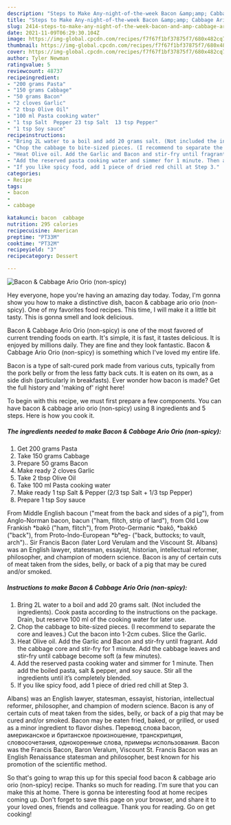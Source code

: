 ```yaml
---
description: "Steps to Make Any-night-of-the-week Bacon &amp;amp; Cabbage Ario Orio (non-spicy)"
title: "Steps to Make Any-night-of-the-week Bacon &amp;amp; Cabbage Ario Orio (non-spicy)"
slug: 2414-steps-to-make-any-night-of-the-week-bacon-and-amp-cabbage-ario-orio-non-spicy
date: 2021-11-09T06:29:30.104Z
image: https://img-global.cpcdn.com/recipes/f7f67f1bf37875f7/680x482cq70/bacon-cabbage-ario-orio-non-spicy-recipe-main-photo.jpg
thumbnail: https://img-global.cpcdn.com/recipes/f7f67f1bf37875f7/680x482cq70/bacon-cabbage-ario-orio-non-spicy-recipe-main-photo.jpg
cover: https://img-global.cpcdn.com/recipes/f7f67f1bf37875f7/680x482cq70/bacon-cabbage-ario-orio-non-spicy-recipe-main-photo.jpg
author: Tyler Newman
ratingvalue: 5
reviewcount: 48737
recipeingredient:
- "200 grams Pasta"
- "150 grams Cabbage"
- "50 grams Bacon"
- "2 cloves Garlic"
- "2 tbsp Olive Oil"
- "100 ml Pasta cooking water"
- "1 tsp Salt  Pepper 23 tsp Salt  13 tsp Pepper"
- "1 tsp Soy sauce"
recipeinstructions:
- "Bring 2L water to a boil and add 20 grams salt. (Not included the ingredients). Cook pasta according to the instructions on the package. Drain, but reserve 100 ml of the cooking water for later use."
- "Chop the cabbage to bite-sized pieces. (I recommend to separate the core and leaves.) Cut the bacon into 1-2cm cubes. Slice the Garlic."
- "Heat Olive oil. Add the Garlic and Bacon and stir-fry until fragrant. Add the cabbage core and stir-fry for 1 minute. Add the cabbage leaves and stir-fry until cabbage become soft (a few minutes)."
- "Add the reserved pasta cooking water and simmer for 1 minute. Then add the boiled pasta, salt &amp; pepper, and soy sauce. Stir all the ingredients until it’s completely blended."
- "If you like spicy food, add 1 piece of dried red chill at Step 3."
categories:
- Recipe
tags:
- bacon
- 
- cabbage

katakunci: bacon  cabbage 
nutrition: 295 calories
recipecuisine: American
preptime: "PT33M"
cooktime: "PT32M"
recipeyield: "3"
recipecategory: Dessert

---
```



![Bacon &amp; Cabbage Ario Orio (non-spicy)](https://img-global.cpcdn.com/recipes/f7f67f1bf37875f7/680x482cq70/bacon-cabbage-ario-orio-non-spicy-recipe-main-photo.jpg)

Hey everyone, hope you're having an amazing day today. Today, I'm gonna show you how to make a distinctive dish, bacon &amp; cabbage ario orio (non-spicy). One of my favorites food recipes. This time, I will make it a little bit tasty. This is gonna smell and look delicious.

Bacon &amp; Cabbage Ario Orio (non-spicy) is one of the most favored of current trending foods on earth. It's simple, it is fast, it tastes delicious. It is enjoyed by millions daily. They are fine and they look fantastic. Bacon &amp; Cabbage Ario Orio (non-spicy) is something which I've loved my entire life.

Bacon is a type of salt-cured pork made from various cuts, typically from the pork belly or from the less fatty back cuts. It is eaten on its own, as a side dish (particularly in breakfasts). Ever wonder how bacon is made? Get the full history and &#39;making of&#39; right here!


To begin with this recipe, we must first prepare a few components. You can have bacon &amp; cabbage ario orio (non-spicy) using 8 ingredients and 5 steps. Here is how you cook it.

<!--inarticleads1-->

##### The ingredients needed to make Bacon &amp; Cabbage Ario Orio (non-spicy):

1. Get 200 grams Pasta
1. Take 150 grams Cabbage
1. Prepare 50 grams Bacon
1. Make ready 2 cloves Garlic
1. Take 2 tbsp Olive Oil
1. Take 100 ml Pasta cooking water
1. Make ready 1 tsp Salt &amp; Pepper (2/3 tsp Salt + 1/3 tsp Pepper)
1. Prepare 1 tsp Soy sauce


From Middle English bacoun ("meat from the back and sides of a pig"), from Anglo-Norman bacon, bacun ("ham, flitch, strip of lard"), from Old Low Frankish *bakō ("ham, flitch"), from Proto-Germanic *bakô, *bakkô ("back"), from Proto-Indo-European *bʰeg- ("back, buttocks; to vault, arch").. Sir Francis Bacon (later Lord Verulam and the Viscount St. Albans) was an English lawyer, statesman, essayist, historian, intellectual reformer, philosopher, and champion of modern science. Bacon is any of certain cuts of meat taken from the sides, belly, or back of a pig that may be cured and/or smoked. 

<!--inarticleads2-->

##### Instructions to make Bacon &amp; Cabbage Ario Orio (non-spicy):

1. Bring 2L water to a boil and add 20 grams salt. (Not included the ingredients). Cook pasta according to the instructions on the package. Drain, but reserve 100 ml of the cooking water for later use.
1. Chop the cabbage to bite-sized pieces. (I recommend to separate the core and leaves.) Cut the bacon into 1-2cm cubes. Slice the Garlic.
1. Heat Olive oil. Add the Garlic and Bacon and stir-fry until fragrant. Add the cabbage core and stir-fry for 1 minute. Add the cabbage leaves and stir-fry until cabbage become soft (a few minutes).
1. Add the reserved pasta cooking water and simmer for 1 minute. Then add the boiled pasta, salt &amp; pepper, and soy sauce. Stir all the ingredients until it’s completely blended.
1. If you like spicy food, add 1 piece of dried red chill at Step 3.


Albans) was an English lawyer, statesman, essayist, historian, intellectual reformer, philosopher, and champion of modern science. Bacon is any of certain cuts of meat taken from the sides, belly, or back of a pig that may be cured and/or smoked. Bacon may be eaten fried, baked, or grilled, or used as a minor ingredient to flavor dishes. Перевод слова bacon, американское и британское произношение, транскрипция, словосочетания, однокоренные слова, примеры использования. Bacon was the Francis Bacon, Baron Veralum, Viscount St. Francis Bacon was an English Renaissance statesman and philosopher, best known for his promotion of the scientific method. 

So that's going to wrap this up for this special food bacon &amp; cabbage ario orio (non-spicy) recipe. Thanks so much for reading. I'm sure that you can make this at home. There is gonna be interesting food at home recipes coming up. Don't forget to save this page on your browser, and share it to your loved ones, friends and colleague. Thank you for reading. Go on get cooking!
